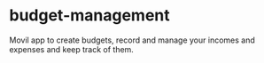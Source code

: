 # budget-management
Movil app to create budgets, record and manage your incomes and expenses and keep track of them.
